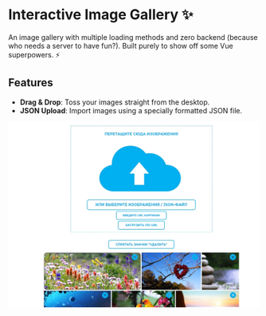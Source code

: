 # Interactive Image Gallery ✨

An image gallery with multiple loading methods and zero backend (because who needs a server to have fun?). Built purely to show off some Vue superpowers. ⚡

## Features
- **Drag & Drop**: Toss your images straight from the desktop.
- **JSON Upload**: Import images using a specially formatted JSON file.

![Галлерея vue.js](./preview/gallery.jpg?raw=true "Галлерея vue.js")
